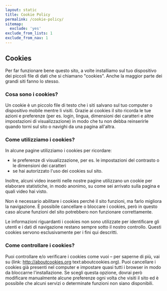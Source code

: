 ```yaml
---
layout: static
title: Cookie Policy
permalink: /cookie-policy/
sitemap:
  exclude: 'yes'
exclude_from_lists: 1
exclude_from_nav: 1
---
```

## Cookies

Per far funzionare bene questo sito, a volte installiamo sul tuo dispositivo dei piccoli file di dati che si chiamano "cookies". Anche la maggior parte dei grandi siti fanno lo stesso.

### Cosa sono i cookies?

Un cookie è un piccolo file di testo che i siti salvano sul tuo computer o dispositivo mobile mentre li visiti. Grazie ai cookies il sito ricorda le tue azioni e preferenze (per es. login, lingua, dimensioni dei caratteri e altre impostazioni di visualizzazione) in modo che tu non debba reinserirle quando torni sul sito o navighi da una pagina all'altra.

### Come utilizziamo i cookies?

In alcune pagine utilizziamo i cookies per ricordare:

- le preferenze di visualizzazione, per es. le impostazioni del contrasto o le dimensioni dei caratteri
- se hai autorizzato l'uso dei cookies sul sito.

Inoltre, alcuni video inseriti nelle nostre pagine utilizzano un cookie per elaborare statistiche, in modo anonimo, su come sei arrivato sulla pagina e quali video hai visto.

Non è necessario abilitare i cookies perché il sito funzioni, ma farlo migliora la navigazione. È possibile cancellare o bloccare i cookies, però in questo caso alcune funzioni del sito potrebbero non funzionare correttamente.

Le informazioni riguardanti i cookies non sono utilizzate per identificare gli utenti e i dati di navigazione restano sempre sotto il nostro controllo. Questi cookies servono esclusivamente per i fini qui descritti.

### Come controllare i cookies?

Puoi controllare e/o verificare i cookies come vuoi – per saperne di più, vai su (link: http://aboutcookies.org text:aboutcookies.org). Puoi cancellare i cookies già presenti nel computer e impostare quasi tutti i browser in modo da bloccarne l'installazione. Se scegli questa opzione, dovrai però modificare manualmente alcune preferenze ogni volta che visiti il sito ed è possibile che alcuni servizi o determinate funzioni non siano disponibili.
